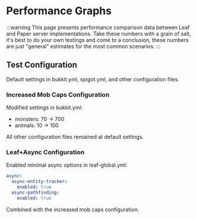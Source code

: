# Performance Graphs

:::warning
This page presents performance comparison data between Leaf and Paper server implementations. Take these numbers with a grain of salt, it's best to do your own testings and come to a conclusion, these numbers are just "general" estimates for the most common scenarios.
:::

<performance-graph />

## Test Configuration

Default settings in bukkit.yml, spigot.yml, and other configuration files.

### Increased Mob Caps Configuration

Modified settings in bukkit.yml:

- monsters: 70 → 700
- animals: 10 → 100

All other configuration files remained at default settings.

### Leaf+Async Configuration

Enabled minimal async options in leaf-global.yml:

```yaml
async:
  async-entity-tracker:
    enabled: true
  async-pathfinding:
    enabled: true
```

Combined with the increased mob caps configuration.